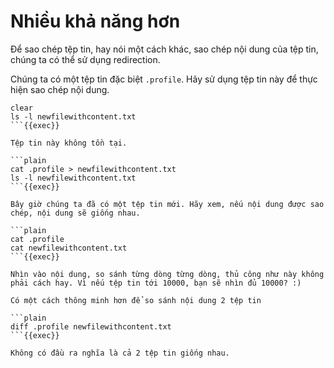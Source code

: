 # Nhiều khả năng hơn

Để sao chép tệp tin, hay nói một cách khác, sao chép nội dung của tệp tin, chúng ta có thể sử dụng redirection.

Chúng ta có một tệp tin đặc biệt `.profile`. Hãy sử dụng tệp tin này để thực hiện sao chép nội dung.

```plain
clear
ls -l newfilewithcontent.txt
```{{exec}}

Tệp tin này không tồn tại.

```plain
cat .profile > newfilewithcontent.txt
ls -l newfilewithcontent.txt
```{{exec}}

Bây giờ chúng ta đã có một tệp tin mới. Hãy xem, nếu nội dung được sao chép, nội dung sẽ giống nhau.

```plain
cat .profile
cat newfilewithcontent.txt
```{{exec}}

Nhìn vào nội dung, so sánh từng dòng từng dòng, thủ công như này không phải cách hay. Vì nếu tệp tin tới 10000, bạn sẽ nhìn đủ 10000? :)

Có một cách thông minh hơn để so sánh nội dung 2 tệp tin

```plain
diff .profile newfilewithcontent.txt
```{{exec}}

Không có đầu ra nghĩa là cả 2 tệp tin giống nhau.

